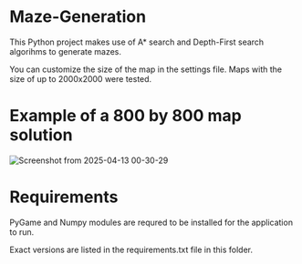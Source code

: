 # Maze-Generation
This Python project makes use of A* search and Depth-First search algorihms to generate mazes.

You can customize the size of the map in the settings file. Maps with the size of up to 2000x2000 were tested.

# Example of a 800 by 800 map solution
![Screenshot from 2025-04-13 00-30-29](https://github.com/user-attachments/assets/4571e7d4-c204-4e8b-ae9e-308a4dfd5c33)

# Requirements
PyGame and Numpy modules are requred to be installed for the application to run. 

Exact versions are listed in the requirements.txt file in this folder.
